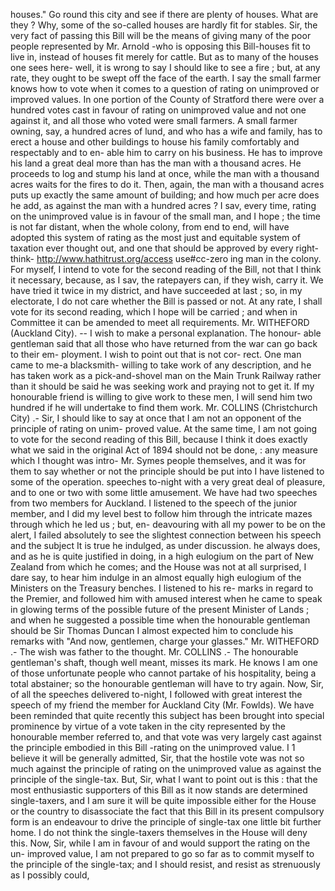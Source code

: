 houses." Go round this city and see if there are plenty of houses. What are they ? Why, some of the so-called houses are hardly fit for stables. Sir, the very fact of passing this Bill will be the means of giving many of the poor people represented by Mr. Arnold -who is opposing this Bill-houses fit to live in, instead of houses fit merely for cattle. But as to many of the houses one sees here- well, it is wrong to say I should like to see a fire ; but, at any rate, they ought to be swept off the face of the earth. I say the small farmer knows how to vote when it comes to a question of rating on unimproved or improved values. In one portion of the County of Stratford there were over a hundred votes cast in favour of rating on unimproved value and not one against it, and all those who voted were small farmers. A small farmer owning, say, a hundred acres of lund, and who has a wife and family, has to erect a house and other buildings to house his family comfortably and respectably and to en- able him to carry on his business. He has to improve his land a great deal more than has the man with a thousand acres. He proceeds to log and stump his land at once, while the man with a thousand acres waits for the fires to do it. Then, again, the man with a thousand acres puts up exactly the same amount of building; and how much per acre does he add, as against the man with a hundred acres ? I sav, every time, rating on the unimproved value is in favour of the small man, and I hope ; the time is not far distant, when the whole colony, from end to end, will have adopted this system of rating as the most just and equitable system of taxation ever thought out, and one that should be approved by every right-think- http://www.hathitrust.org/access use#cc-zero ing man in the colony. For myself, I intend to vote for the second reading of the Bill, not that I think it necessary, because, as I sav, the ratepayers can, if they wish, carry it. We have tried it twice in my district, and have succeeded at last ; so, in my electorate, I do not care whether the Bill is passed or not. At any rate, I shall vote for its second reading, which I hope will be carried ; and when in Committee it can be amended to meet all requirements. Mr. WITHEFORD (Auckland City). -- I wish to make a personal explanation. The honour- able gentleman said that all those who have returned from the war can go back to their em- ployment. I wish to point out that is not cor- rect. One man came to me-a blacksmith- willing to take work of any description, and he has taken work as a pick-and-shovel man on the Main Trunk Railway rather than it should be said he was seeking work and praying not to get it. If my honourable friend is willing to give work to these men, I will send him two hundred if he will undertake to find them work. Mr. COLLINS (Christchurch City) .- Sir, I should like to say at once that I am not an opponent of the principle of rating on unim- proved value. At the same time, I am not going to vote for the second reading of this Bill, because I think it does exactly what we said in the original Act of 1894 should not be done, : any measure which I thought was intro- Mr. Symes people themselves, and it was for them to say whether or not the principle should be put into I have listened to some of the operation. speeches to-night with a very great deal of pleasure, and to one or two with some little amusement. We have had two speeches from two members for Auckland. I listened to the speech of the junior member, and I did my level best to follow him through the intricate mazes through which he led us ; but, en- deavouring with all my power to be on the alert, I failed absolutely to see the slightest connection between his speech and the subject It is true he indulged, as under discussion. he always does, and as he is quite justified in doing, in a high eulogium on the part of New Zealand from which he comes; and the House was not at all surprised, I dare say, to hear him indulge in an almost equally high eulogium of the Ministers on the Treasury benches. I listened to his re- marks in regard to the Premier, and followed him with amused interest when he came to speak in glowing terms of the possible future of the present Minister of Lands ; and when he suggested a possible time when the honourable gentleman should be Sir Thomas Duncan I almost expected him to conclude his remarks with "And now, gentlemen, charge your glasses." Mr. WITHEFORD .- The wish was father to the thought. Mr. COLLINS .- The honourable gentleman's shaft, though well meant, misses its mark. He knows I am one of those unfortunate people who cannot partake of his hospitality, being a total abstainer; so the honourable gentleman will have to try again. Now, Sir, of all the speeches delivered to-night, I followed with great interest the speech of my friend the member for Auckland City (Mr. Fowlds). We have been reminded that quite recently this subject has been brought into special prominence by virtue of a vote taken in the city represented by the honourable member referred to, and that vote was very largely cast against the principle embodied in this Bill -rating on the unimproved value. I 1 believe it will be generally admitted, Sir, that the hostile vote was not so much against the principle of rating on the unimproved value as against the principle of the single-tax. But, Sir, what I want to point out is this : that the most enthusiastic supporters of this Bill as it now stands are determined single-taxers, and I am sure it will be quite impossible either for the House or the country to disassociate the fact that this Bill in its present compulsory form is an endeavour to drive the principle of single-tax one little bit further home. I do not think the single-taxers themselves in the House will deny this. Now, Sir, while I am in favour of and would support the rating on the un- improved value, I am not prepared to go so far as to commit myself to the principle of the single-tax; and I should resist, and resist as strenuously as I possibly could, 
